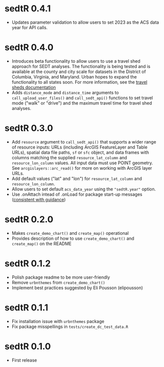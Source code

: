 # sedtR 0.4.1

- Updates parameter validation to allow users to set 2023 as the ACS data year for API calls.

# sedtR 0.4.0

- Introduces beta functionality to allow users to use a travel shed approach for SEDT analyses. The functionality is being tested and is available at the county and city scale for datasets in the District of Columbia, Virginia, and Maryland. Urban hopes to expand the functionality to all states soon. For more information, see the [travel sheds documentation](https://ui-research.github.io/sedt_documentation/using_sheds.html)
- Adds `distance_mode` and `distance_time` arguments to `call_upload_user_files()` and `call_sedt_api()` functions to set travel mode ("walk" or "drive") and the maximum travel time for travel shed analyses. 

# sedtR 0.3.0

- Add `resource` argument to `call_sedt_api()` that supports a wider range of resource inputs: URLs (including ArcGIS FeatureLayer and Table URLs), spatial data file paths, `sf` or `sfc` object, and data frames with columns matching the supplied `resource_lat_column` and `resource_lon_column` values. All input data must use POINT geometry. See `arcgislayers::arc_read()` for more on working with ArcGIS layer URLs.
- Add default values ("lat" and "lon") for `resource_lat_column` and `resource_lon_column`.
- Allow users to set default `acs_data_year` using the `"sedtR.year"` option.
- Use .onAttach intead of .onLoad for package start-up messages ([consistent with guidance](https://r-pkgs.org/code.html#sec-code-r-landscape))

# sedtR 0.2.0 
- Makes `create_demo_chart()` and `create_map()` operational
- Provides description of how to use `create_demo_chart()` and `create_map()` on the README 

# sedtR 0.1.2 

- Polish package readme to be more user-friendly
- Remove `urbnthemes` from `create_demo_chart()`
- Implement best practices suggested by Eli Pousson (elipousson)

# sedtR 0.1.1

- Fix installation issue with `urbnthemes` package 
- Fix package misspellings in `tests/create_dc_test_data.R`

# sedtR 0.1.0

- First release
